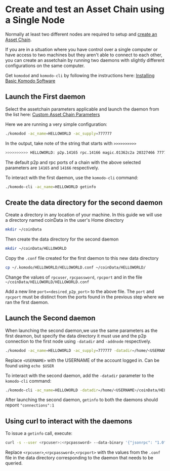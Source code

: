 # Create and test an Asset Chain using a Single Node

Normally at least two different nodes are required to setup and [create an Asset Chain](../basic-docs/installations/creating-asset-chains.html).

If you are in a situation where you have control over a single computer or have access to two machines but they aren't able to connect to each other, you can create an assetchain by running two daemons with slightly different configurations on the same computer.

Get `komodod` and `komodo-cli` by following the instructions here: [Installing Basic Komodo Software](../basic-docs/installations/basic-instructions.html#installing-basic-komodo-software)

## Launch the First daemon

Select the assetchain parameters applicable and launch the daemon from the list here: [Custom Asset Chain Parameters](/basic-docs/installations/asset-chain-parameters.html)

Here we are running a very simple configuration:

```bash
./komodod -ac_name=HELLOWORLD -ac_supply=777777
```

In the output, take note of the string that starts with `>>>>>>>>>>`

```bash
>>>>>>>>>> HELLOWORLD: p2p.14165 rpc.14166 magic.01362c2a 20327466 777777 coins
```

The default p2p and rpc ports of a chain with the above selected parameters are `14165` and `14166` respectively.

To interact with the first daemon, use the `komodo-cli` command:

```bash
./komodo-cli -ac_name=HELLOWORLD getinfo
```

## Create the data directory for the second daemon

Create a directory in any location of your machine. In this guide we will use a directory named coinData in the user's Home directory

```bash
mkdir ~/coinData
```

Then create the data directory for the second daemon

```bash
mkdir ~/coinData/HELLOWORLD
```

Copy the `.conf` file created for the first daemon to this new data directory

```bash
cp ~/.komodo/HELLOWORLD/HELLOWORLD.conf ~/coinData/HELLOWORLD/
```

Change the values of `rpcuser`, `rpcpassword`, `rpcport` and in the file `~/coinData/HELLOWORLD/HELLOWORLD.conf`

Add a new line `port=<desired_p2p_port>` to the above file. The `port` and `rpcport` must be distinct from the ports found in the previous step where we ran the first daemon.

## Launch the Second daemon

When launching the second daemon,we use the same parameters as the first deamon, but specify the data directory it must use and the p2p connection to the first node using `-datadir` and `-addnode` respectively.

```bash
./komodod -ac_name=HELLOWORLD -ac_supply=777777 -datadir=/home/<USERNAME>/coinData/HELLOWORLD -addnode=localhost
```

Replace `<USERNAME>` with the USERNAME of the account logged in. Can be found using `echo $USER`

To interact with the second daemon, add the `-datadir` parameter to the `komodo-cli` command:

```bash
./komodo-cli -ac_name=HELLOWORLD -datadir=/home/<USERNAME>/coinData/HELLOWORLD -addnode=localhost getinfo
```

After launching the second daemon, `getinfo` to both the daemons should repont `"connections":1`

## Using curl to interact with the daemons

To issue a `getinfo` call, execute:

```bash
curl -s --user <rpcuser>:<rpcpassword> --data-binary '{"jsonrpc": "1.0", "id": "curltest", "method": "getinfo", "params": []}' -H 'content-type: text/plain;' http://127.0.0.1:<rpcport>/
```

Replace `<rpcuser>`,`<rpcpassword>`,`<rpcport>` with the values from the `.conf` file in the data directory corresponding to the daemon that needs to be queried.
